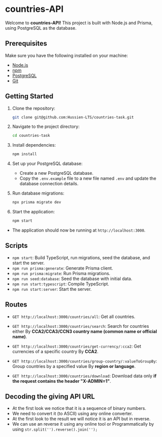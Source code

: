 # countries-API

Welcome to **countries-API!** This project is built with Node.js and Prisma, using PostgreSQL as the database.

## Prerequisites

Make sure you have the following installed on your machine:

- [Node.js](https://nodejs.org/)
- [npm](https://www.npmjs.com/)
- [PostgreSQL](https://www.postgresql.org/)
- [Git](https://git-scm.com/)

## Getting Started

1. Clone the repository:

    ```bash
    git clone git@github.com:Hussien-LTS/countries-task.git
    ```

2. Navigate to the project directory:

    ```bash
    cd countries-task
    ```

3. Install dependencies:

    ```bash
    npm install
    ```

4. Set up your PostgreSQL database:

    - Create a new PostgreSQL database.
    - Copy the `.env.example` file to a new file named `.env` and update the database connection details.

5. Run database migrations:

    ```bash
    npx prisma migrate dev
    ```

6. Start the application:

    ```bash
    npm start
    ```

- The application should now be running at `http://localhost:3000`.

## Scripts

- `npm start`: Build TypeScript, run migrations, seed the database, and start the server.
- `npm run prisma:generate`: Generate Prisma client.
- `npm run prisma:migrate`: Run Prisma migrations.
- `npm run seed:database`: Seed the database with initial data.
- `npm run start:typescript`: Compile TypeScript.
- `npm run start:server`: Start the server.

## Routes

- `GET http://localhost:3000/countries/all`: Get all countries.

- `GET http://localhost:3000/countries/search`: Search for countries either By
**CCA2/CCA3/CCN3 country name (common name or official name)**.

- `GET http://localhost:3000/countries/get-currency/:cca2`: Get currencies of a specific country By **CCA2**.

- `GET http://localhost:3000/countries/group-country/:valueToGroupBy`: Group countries by a specified value By **region or language**.

- `GET http://localhost:3000/countries/download`: Download data only **if the request contains the header "X-ADMIN=1"**.

## Decoding the giving API URL

- At the first look we notice that it is a sequence of binary numbers.
- We need to convert it (to ASCII) using any online converter.
- At the first look to the result we will notice it is an API but in reverse.
- We can use an reverse it using any online tool or Programmatically by using `str.split('').reverse().join('');`
